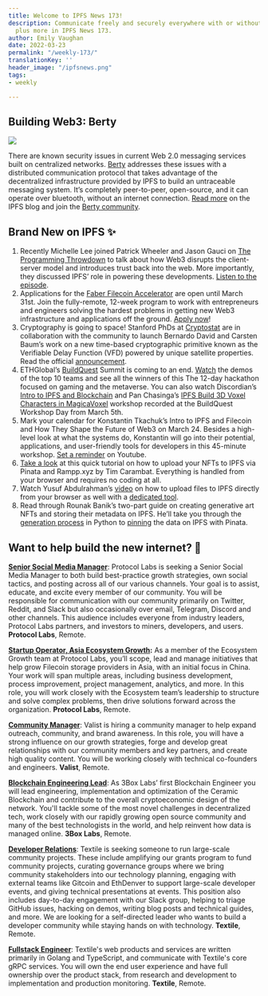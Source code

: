 ```yaml
---
title: Welcome to IPFS News 173!
description: Communicate freely and securely everywhere with or without internet access,
  plus more in IPFS News 173.
author: Emily Vaughan
date: 2022-03-23
permalink: "/weekly-173/"
translationKey: ''
header_image: "/ipfsnews.png"
tags:
- weekly

---
```

## **Building Web3: Berty**

![](../assets/143057346-d60efc95-680d-4ade-a4ab-3320de5c42bd.png)

There are known security issues in current Web 2.0 messaging services built on centralized networks. [Berty](https://berty.tech/) addresses these issues with a distributed communication protocol that takes advantage of the decentralized infrastructure provided by IPFS to build an untraceable messaging system. It’s completely peer-to-peer, open-source, and it can operate over bluetooth, without an internet connection. [Read more](https://blog.ipfs.tech/2022-03-11-berty/) on the IPFS blog and join the [Berty community](https://berty.tech/community).

## **Brand New on IPFS ✨**

1. Recently Michelle Lee joined Patrick Wheeler and Jason Gauci on [The Programming Throwdown](https://www.programmingthrowdown.com/2022/03/129-web-30-breaking-free-from-client.html) to talk about how Web3 disrupts the client-server model and introduces trust back into the web. More importantly, they discussed IPFS’ role in powering these developments. [Listen to the episode](https://www.programmingthrowdown.com/2022/03/129-web-30-breaking-free-from-client.html).
2. Applications for the [Faber Filecoin Accelerator](https://filecoin.faber.vc/) are open until March 31st. Join the fully-remote, 12-week program to work with entrepreneurs and engineers solving the hardest problems in getting new Web3 infrastructure and applications off the ground. [Apply now](https://docs.google.com/forms/d/e/1FAIpQLScNVB9IFo58k3fY3pEDnF4eHybye-9MywIAFmTcsJZjvC4HwA/viewform?usp=pp_url)!
3. Cryptography is going to space! Stanford PhDs at [Cryptostat](https://www.cryptosat.io/) are in collaboration with the community to launch Bernardo David and Carsten Baum’s work on a new time-based cryptographic primitive known as the Verifiable Delay Function (VFD) powered by unique satellite properties. Read the official [announcement](https://medium.com/cryptosatellite/cryptosat-and-protocol-labs-collaborate-to-take-cryptography-to-space-e5d78e89cdfe).
4. ETHGlobal’s [BuildQuest](https://buildquest.ethglobal.com/) Summit is coming to an end. [Watch](https://ethglobal.tv/buildquest-finale-e6eda9b3) the demos of the top 10 teams and see all the winners of this The 12-day hackathon focused on gaming and the metaverse. You can also watch Discordian’s [Intro to IPFS and Blockchain](https://www.youtube.com/watch?v=wJO-1PIOmYw) and Pan Chasinga’s [IPFS Build 3D Voxel Characters in MagicaVoxel](https://www.youtube.com/watch?v=xFakIp8l-AA) workshop recorded at the BuildQuest Workshop Day from March 5th.
5. Mark your calendar for Konstantin Tkachuk’s Intro to IPFS and Filecoin and How They Shape the Future of Web3 on March 24. Besides a high-level look at what the systems do, Konstantin will go into their potential, applications, and user-friendly tools for developers in this 45-minute workshop. [Set a reminder](https://www.youtube.com/watch?v=WPfPIjN8nHo) on Youtube.
6. [Take a look](https://www.youtube.com/watch?v=0dB085fAJMQ) at this quick tutorial on how to upload your NFTs to IPFS via Pinata and Rampp.xyz by Tim Carambat. Everything is handled from your browser and requires no coding at all.
7. Watch Yusuf Abdulrahman’s [video](https://www.youtube.com/watch?v=nOpUJgOrALg) on how to upload files to IPFS directly from your browser as well with a [dedicated tool](https://anarkrypto.github.io/upload-files-to-ipfs-from-browser-panel/public/#).
8. Read through Rounak Banik’s two-part guide on creating generative art NFTs and storing their metadata on IPFS. He’ll take you through the [generation process](https://dev.to/rounakbanik/create-generative-nft-art-with-rarities-1n6f) in Python to [pinning](https://dev.to/rounakbanik/working-with-nft-metadata-ipfs-and-pinata-3ieh) the data on IPFS with Pinata.

## **Want to help build the new internet? 💼**

[**Senior Social Media Manager**](https://boards.greenhouse.io/protocollabs/jobs/4282182004): Protocol Labs is seeking a Senior Social Media Manager to both build best-practice growth strategies, own social tactics, and posting across all of our various channels. Your goal is to assist, educate, and excite every member of our community. You will be responsible for communication with our community primarily on Twitter, Reddit, and Slack but also occasionally over email, Telegram, Discord and other channels. This audience includes everyone from industry leaders, Protocol Labs partners, and investors to miners, developers, and users. **Protocol Labs**, Remote.

[**Startup Operator, Asia Ecosystem Growth**](https://boards.greenhouse.io/protocollabs/jobs/4382529004)**:** As a member of the Ecosystem Growth team at Protocol Labs, you’ll scope, lead and manage initiatives that help grow Filecoin storage providers in Asia, with an initial focus in China. Your work will span multiple areas, including business development, process improvement, project management, analytics, and more. In this role, you will work closely with the Ecosystem team’s leadership to structure and solve complex problems, then drive solutions forward across the organization. **Protocol Labs**, Remote.

[**Community Manager**](https://valist.io/roles/community-manager.pdf): Valist is hiring a community manager to help expand outreach, community, and brand awareness. In this role, you will have a strong influence on our growth strategies, forge and develop great relationships with our community members and key partners, and create high quality content. You will be working closely with technical co-founders and engineers. **Valist**, Remote.

[**Blockchain Engineering Lead**](https://jobs.lever.co/3box/bdbda170-a119-4842-84e8-e208b94f4c52): As 3Box Labs’ first Blockchain Engineer you will lead engineering, implementation and optimization of the Ceramic Blockchain and contribute to the overall cryptoeconomic design of the network. You'll tackle some of the most novel challenges in decentralized tech, work closely with our rapidly growing open source community and many of the best technologists in the world, and help reinvent how data is managed online. **3Box Labs**, Remote.

[**Developer Relations**](https://boards.greenhouse.io/textileio/jobs/4075619004): Textile is seeking someone to run large-scale community projects. These include amplifying our grants program to fund community projects, curating governance groups where we bring community stakeholders into our technology planning, engaging with external teams like Gitcoin and EthDenver to support large-scale developer events, and giving technical presentations at events. This position also includes day-to-day engagement with our Slack group, helping to triage GitHub issues, hacking on demos, writing blog posts and technical guides, and more. We are looking for a self-directed leader who wants to build a developer community while staying hands on with technology. **Textile**, Remote.

[**Fullstack Engineer**](https://boards.greenhouse.io/textileio/jobs/4017984004): Textile's web products and services are written primarily in Golang and TypeScript, and communicate with Textile's core gRPC services. You will own the end user experience and have full ownership over the product stack, from research and development to implementation and production monitoring. **Textile**, Remote.